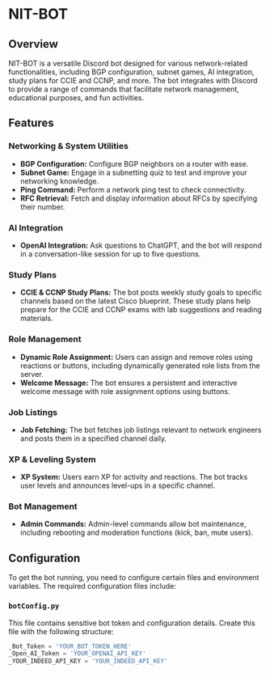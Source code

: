 # NIT-BOT

## Overview
NIT-BOT is a versatile Discord bot designed for various network-related functionalities, including BGP configuration, subnet games, AI integration, study plans for CCIE and CCNP, and more. The bot integrates with Discord to provide a range of commands that facilitate network management, educational purposes, and fun activities.

## Features

### Networking & System Utilities
- **BGP Configuration:** Configure BGP neighbors on a router with ease.
- **Subnet Game:** Engage in a subnetting quiz to test and improve your networking knowledge.
- **Ping Command:** Perform a network ping test to check connectivity.
- **RFC Retrieval:** Fetch and display information about RFCs by specifying their number.

### AI Integration
- **OpenAI Integration:** Ask questions to ChatGPT, and the bot will respond in a conversation-like session for up to five questions.

### Study Plans
- **CCIE & CCNP Study Plans:** The bot posts weekly study goals to specific channels based on the latest Cisco blueprint. These study plans help prepare for the CCIE and CCNP exams with lab suggestions and reading materials.

### Role Management
- **Dynamic Role Assignment:** Users can assign and remove roles using reactions or buttons, including dynamically generated role lists from the server.
- **Welcome Message:** The bot ensures a persistent and interactive welcome message with role assignment options using buttons.

### Job Listings
- **Job Fetching:** The bot fetches job listings relevant to network engineers and posts them in a specified channel daily.

### XP & Leveling System
- **XP System:** Users earn XP for activity and reactions. The bot tracks user levels and announces level-ups in a specific channel.

### Bot Management
- **Admin Commands:** Admin-level commands allow bot maintenance, including rebooting and moderation functions (kick, ban, mute users).

## Configuration

To get the bot running, you need to configure certain files and environment variables. The required configuration files include:

### `botConfig.py`
This file contains sensitive bot token and configuration details. Create this file with the following structure:

```python
_Bot_Token = 'YOUR_BOT_TOKEN_HERE'
_Open_AI_Token = 'YOUR_OPENAI_API_KEY'
_YOUR_INDEED_API_KEY = 'YOUR_INDEED_API_KEY'
